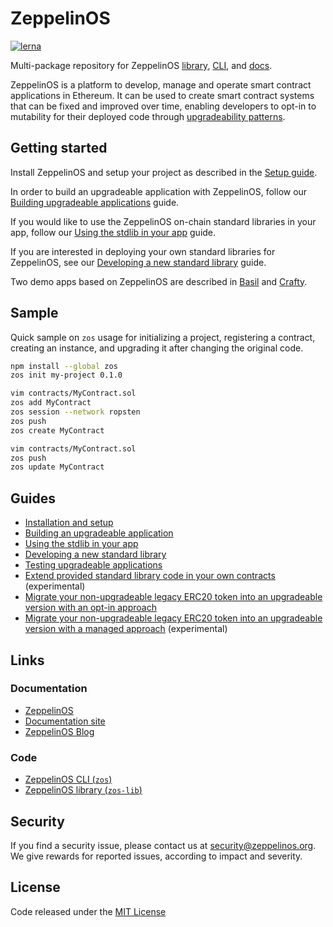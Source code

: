 # ZeppelinOS
[![lerna](https://img.shields.io/badge/maintained%20with-lerna-cc00ff.svg)](https://lernajs.io/)

Multi-package repository for ZeppelinOS [library](https://github.com/zeppelinos/zos/tree/master/packages/lib#readme), [CLI](https://github.com/zeppelinos/zos/tree/master/packages/cli#readme), and [docs](https://github.com/zeppelinos/zos/tree/master/packages/docs#readme).

ZeppelinOS is a platform to develop, manage and operate smart contract applications in Ethereum. It can be used to create smart contract systems that can be fixed and improved over time, enabling developers to opt-in to mutability for their deployed code through [upgradeability patterns](https://blog.zeppelinos.org/proxy-patterns/).

## Getting started

Install ZeppelinOS and setup your project as described in the [Setup guide](https://docs.zeppelinos.org/docs/setup.html).

In order to build an upgradeable application with ZeppelinOS, follow our
[Building upgradeable applications](https://docs.zeppelinos.org/docs/building.html) guide.

If you would like to use the ZeppelinOS on-chain standard libraries in your app,
 follow our [Using the stdlib in your app](https://docs.zeppelinos.org/docs/using.html) guide.

If you are interested in deploying your own standard libraries for ZeppelinOS,
see our [Developing a new standard library](https://docs.zeppelinos.org/docs/developing.html) guide.

Two demo apps based on ZeppelinOS are described in [Basil](https://docs.zeppelinos.org/docs/basil.html) and [Crafty](https://docs.zeppelinos.org/docs/crafty.html).

## Sample

Quick sample on `zos` usage for initializing a project, registering a contract, creating an instance, and upgrading it after changing the original code. 

```sh
npm install --global zos
zos init my-project 0.1.0

vim contracts/MyContract.sol
zos add MyContract
zos session --network ropsten
zos push
zos create MyContract

vim contracts/MyContract.sol
zos push
zos update MyContract
```

## Guides

- [Installation and setup](https://docs.zeppelinos.org/docs/setup.html)
- [Building an upgradeable application](https://docs.zeppelinos.org/docs/building.html)
- [Using the stdlib in your app](https://docs.zeppelinos.org/docs/using.html)
- [Developing a new standard library](https://docs.zeppelinos.org/docs/developing.html)
- [Testing upgradeable applications](https://docs.zeppelinos.org/docs/testing.html)
- [Extend provided standard library code in your own contracts](https://github.com/zeppelinos/labs/tree/master/extensibility-study#extensibility-study) (experimental)
- [Migrate your non-upgradeable legacy ERC20 token into an upgradeable version with an opt-in approach](https://docs.zeppelinos.org/docs/erc20_onboarding.html)
- [Migrate your non-upgradeable legacy ERC20 token into an upgradeable version with a managed approach](https://github.com/zeppelinos/labs/tree/master/migrating_legacy_token_managed#migrating-legacy-non-upgradeable-token-to-upgradeability-with-managed-strategy) (experimental)


## Links

### Documentation
- [ZeppelinOS](http://zeppelinos.org)
- [Documentation site](https://docs.zeppelinos.org)
- [ZeppelinOS Blog](https://blog.zeppelinos.org)

### Code
- [ZeppelinOS CLI (`zos`)](https://github.com/zeppelinos/zos/tree/master/packages/cli#readme)
- [ZeppelinOS library (`zos-lib`)](https://github.com/zeppelinos/zos/tree/master/packages/lib#readme)

## Security

If you find a security issue, please contact us at security@zeppelinos.org. We give rewards for reported issues, according to impact and severity.

## License

Code released under the [MIT License](LICENSE.md)
